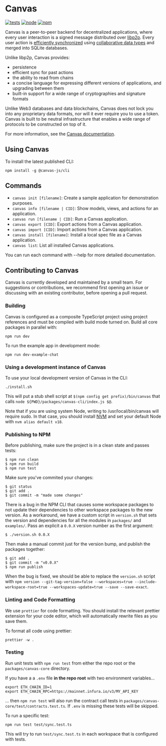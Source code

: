 # Canvas

[![tests](https://github.com/canvasxyz/canvas/actions/workflows/ci.yml/badge.svg)](https://github.com/canvasxyz/canvas/actions/workflows/ci.yml)
[![node](https://img.shields.io/node/v/@canvas-js/core.svg)](https://www.npmjs.com/package/@canvas-js/core)
[![npm](https://img.shields.io/npm/v/@canvas-js/core?color=33cd56&logo=npm)](https://www.npmjs.com/package/@canvas-js/core)

Canvas is a peer-to-peer backend for decentralized applications,
where every user interaction is a signed message distributed over
[libp2p](https://libp2p.io/). Every user action is [efficiently
synchronized](https://github.com/canvasxyz/okra) using [collaborative
data types](https://crdt.tech/) and merged into SQLite databases.

Unlike libp2p, Canvas provides:

* persistence
* efficient sync for past actions
* the ability to read from chains
* a concise language for expressing different versions of applications, and upgrading between them
* built-in support for a wide range of cryptographies and signature formats

Unlike Web3 databases and data blockchains, Canvas does not lock you
into any proprietary data formats, nor will it ever require you to use
a token. Canvas is built to be neutral infrastructure that enables a
wide range of protocols to be constructed on top of it.

For more information, see the [Canvas
documentation](https://canvasxyz.github.io/canvas-docs/docs).

## Using Canvas

To install the latest published CLI:

```
npm install -g @canvas-js/cli
```

## Commands

- `canvas init [filename]`: Create a sample application for demonstration purposes.
- `canvas info [filename | CID]`: Show models, views, and actions for an application.
- `canvas run [filename | CID]`: Run a Canvas application.
- `canvas export [CID]`: Export actions from a Canvas application.
- `canvas import [CID]`: Import actions from a Canvas application.
- `canvas install [filename]`: Install a local spec file as a Canvas application.
- `canvas list`: List all installed Canvas applications.

You can run each command with --help for more detailed documentation.

## Contributing to Canvas

Canvas is currently developed and maintained by a small team. For 
suggestions or contributions, we recommend first opening an issue or 
discussing with an existing contributor, before opening a pull request.

### Building

Canvas is configured as a composite TypeScript project using project
references and must be compiled with build mode turned on. Build all
core packages in parallel with:

```
npm run dev
```

To run the example app in development mode:

```
npm run dev-example-chat
```

### Using a development instance of Canvas

To use your local development version of Canvas in the CLI:

```
./install.sh
```

This will put a stub shell script at `$(npm config get prefix)/bin/canvas`
that calls `node ${PWD}/packages/canvas-cli/index.js $@`.

Note that if you are using system Node, writing to /usr/local/bin/canvas
will require sudo. In that case, you should install
[NVM](https://github.com/nvm-sh/nvm#installing-and-updating) and set your
default Node with `nvm alias default v18`.

### Publishing to NPM

Before publishing, make sure the project is in a clean state and passes tests:

```
$ npm run clean
$ npm run build
$ npm run test
```

Make sure you've commited your changes:

```
$ git status
$ git add .
$ git commit -m "made some changes"
```

There is a bug in the NPM CLI that causes some workspace packages to not update their dependencies to other workspace packages to the new version. As a workaround, we have a custom script in `version.sh` that sets the version and dependencies for all the modules in `packages/` and `examples/`. Pass an explicit a `0.0.X` version number as the first argument:

```
$ ./version.sh 0.0.X
```

Then make a manual commit just for the version bump, and publish the packages together:

```
$ git add .
$ git commit -m "v0.0.X"
$ npm run publish
```

When the bug is fixed, we should be able to replace the `version.sh` script with `npm version --git-tag-version=false --workspaces=true --include-workspace-root=true --workspaces-update=true --save --save-exact`.

### Linting and Code Formatting

We use `prettier` for code formatting. You should install the relevant
prettier extension for your code editor, which will automatically
rewrite files as you save them.

To format all code using prettier:

```
prettier -w .
```

### Testing

Run unit tests with `npm run test` from either the repo root or the `packages/canvas-core` directory.

If you have a a `.env` file **in the repo root** with two environment variables...

```
export ETH_CHAIN_ID=1
export ETH_CHAIN_RPC=https://mainnet.infura.io/v3/MY_API_KEY
```

... then `npm run test` will also run the contract call tests in `packages/canvas-core/test/contracts.test.ts`. If `.env` is missing these tests will be skipped.

To run a specific test:

```
npm run test test/sync.test.ts
```

This will try to run `test/sync.test.ts` in each workspace that is configured with tests.
